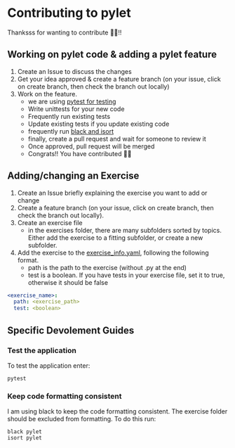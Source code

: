 # Contributing to pylet

Thanksss for wanting to contribute 🐍🤍!!

## Working on pylet code & adding a pylet feature

1. Create an Issue to discuss the changes
2. Get your idea approved & create a feature branch (on your issue, click on create branch, then check the branch out locally)
3. Work on the feature.
   - we are using [pytest for testing](#test-the-application)
   - Write unittests for your new code
   - Frequently run existing tests
   - Update existing tests if you update existing code
   - frequently run [black and isort](#keep-code-formatting-consistent)
   - finally, create a pull request and wait for someone to review it
   - Once approved, pull request will be merged
   - Congrats!! You have contributed 🤍🤍

## Adding/changing an Exercise

1. Create an Issue briefly explaining the exercise you want to add or change
2. Create a feature branch (on your issue, click on create branch, then check the branch out locally).
3. Create an exercise file
   - in the exercises folder, there are many subfolders sorted by topics. Either add the exercise to a fitting subfolder, or create a new subfolder.
4. Add the exercise to the [exercise_info.yaml](/exercise_info.yaml), following the following format.
   - path is the path to the exercise (without .py at the end)
   - test is a boolean. If you have tests in your exercise file, set it to true, otherwise it should be false

```yaml
<exercise_name>:
  path: <exercise_path>
  test: <boolean>
```

## Specific Devolement Guides

### Test the application

To test the application enter:

```
pytest
```

### Keep code formatting consistent

I am using black to keep the code formatting consistent.
The exercise folder should be excluded from formatting.
To do this run:

```
black pylet
isort pylet
```

